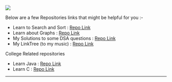 
![](https://komarev.com/ghpvc/?username=yashasviyadav1)

Below are a few Repositories links that might be helpful for you :- 

- Learn to Search and Sort : [Repo Link](https://github.com/yashasviyadav1/Searching-Sorting)
- Learn about Graphs : [Repo Link](https://github.com/yashasviyadav1/Graphs)
- My Solutions to some DSA questions : [Repo Link](https://github.com/yashasviyadav1/DSA-Questions)
- My LinkTree (to my music) : [Repo Link](https://github.com/yashasviyadav1/linktree)

College Related repositories 
- Learn Java : [Repo Link](https://github.com/yashasvi242/4th-Sem-Java-Codes)
- Learn C : [Repo Link](https://github.com/yashasvi242/4th-Sem-C-Codes)

--------
<!---
yashasviyadav1/yashasviyadav1 is a ✨ special ✨ repository because its `README.md` (this file) appears on your GitHub profile.
You can click the Preview link to take a look at your changes.
--->

